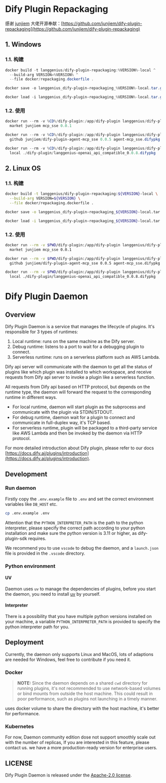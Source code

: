 # Dify Plugin Repackaging

感谢 [junjiem](https://github.com/junjiem) 大佬开源奉献：[https://github.com/junjiem/dify-plugin-repackaging](https://github.com/junjiem/dify-plugin-repackaging)

## 1. Windows

### 1.1. 构建

```powershell
docker build -t langgenius/dify-plugin-repackaging:%VERSION%-local ^
  --build-arg VERSION=%VERSION% ^
  --file docker/repackaging.dockerfile .
```

```powershell
docker save -o langgenius_dify-plugin-repackaging_%VERSION%-local.tar.gz langgenius/dify-plugin-repackaging:%VERSION%-local
```

```powershell
docker load -i langgenius_dify-plugin-repackaging_%VERSION%-local.tar.gz
```

### 1.2. 使用

```powershell
docker run --rm -v %CD%/dify-plugin:/app/dify-plugin langgenius/dify-plugin-repackaging:%VERSION%-local ^
  market junjiem mcp_sse 0.0.1
```

```powershell
docker run --rm -v %CD%/dify-plugin:/app/dify-plugin langgenius/dify-plugin-repackaging:%VERSION%-local ^
  github junjiem/dify-plugin-agent-mcp_sse 0.0.5 agent-mcp_sse.difypkg
```

```powershell
docker run --rm -v %CD%/dify-plugin:/app/dify-plugin langgenius/dify-plugin-repackaging:%VERSION%-local ^
  local ./dify-plugin/langgenius-openai_api_compatible_0.0.8.difypkg
```

## 2. Linux OS

### 1.1. 构建

```sh
docker build -t langgenius/dify-plugin-repackaging:${VERSION}-local \
  --build-arg VERSION=${VERSION} \
  --file docker/repackaging.dockerfile .
```

```sh
docker save -o langgenius_dify-plugin-repackaging_${VERSION}-local.tar.gz langgenius/dify-plugin-repackaging:${VERSION}-local
```

```sh
docker load -i langgenius_dify-plugin-repackaging_${VERSION}-local.tar.gz
```

### 1.2. 使用

```sh
docker run --rm -v $PWD/dify-plugin:/app/dify-plugin langgenius/dify-plugin-repackaging:${VERSION}-local \
  market junjiem mcp_sse 0.0.1
```

```sh
docker run --rm -v $PWD/dify-plugin:/app/dify-plugin langgenius/dify-plugin-repackaging:${VERSION}-local \
  github junjiem/dify-plugin-agent-mcp_sse 0.0.5 agent-mcp_sse.difypkg
```

```sh
docker run --rm -v $PWD/dify-plugin:/app/dify-plugin langgenius/dify-plugin-repackaging:${VERSION}-local \
  local ./dify-plugin/langgenius-openai_api_compatible_0.0.8.difypkg
```

# Dify Plugin Daemon

## Overview

Dify Plugin Daemon is a service that manages the lifecycle of plugins. It's responsible for 3 types of runtimes:

1. Local runtime: runs on the same machine as the Dify server.
2. Debug runtime: listens to a port to wait for a debugging plugin to connect.
3. Serverless runtime: runs on a serverless platform such as AWS Lambda.

Dify api server will communicate with the daemon to get all the status of plugins like which plugin was installed to which workspace, and receive requests from Dify api server to invoke a plugin like a serverless function.

All requests from Dify api based on HTTP protocol, but depends on the runtime type, the daemon will forward the request to the corresponding runtime in different ways.

- For local runtime, daemon will start plugin as the subprocess and communicate with the plugin via STDIN/STDOUT.
- For debug runtime, daemon wait for a plugin to connect and communicate in full-duplex way, it's TCP based.
- For serverless runtime, plugin will be packaged to a third-party service like AWS Lambda and then be invoked by the daemon via HTTP protocol.

For more detailed introduction about Dify plugin, please refer to our docs [https://docs.dify.ai/plugins/introduction](https://docs.dify.ai/plugins/introduction).

## Development

### Run daemon

Firstly copy the `.env.example` file to `.env` and set the correct environment variables like `DB_HOST` etc.

```bash
cp .env.example .env
```

Attention that the `PYTHON_INTERPRETER_PATH` is the path to the python interpreter, please specify the correct path according to your python installation and make sure the python version is 3.11 or higher, as dify-plugin-sdk requires.

We recommend you to use `vscode` to debug the daemon,  and a `launch.json` file is provided in the `.vscode` directory.

### Python environment
#### UV
Daemon uses `uv` to manage the dependencies of plugins, before you start the daemon, you need to install [uv](https://github.com/astral-sh/uv) by yourself. 

#### Interpreter
There is a possibility that you have multiple python versions installed on your machine, a variable `PYTHON_INTERPRETER_PATH` is provided to specify the python interpreter path for you.

## Deployment

Currently, the daemon only supports Linux and MacOS, lots of adaptions are needed for Windows, feel free to contribute if you need it.

### Docker

> **NOTE:** Since the daemon depends on a shared `cwd` directory for running plugins, it's not recommended to use network-based volumes or bind mounts from outside the host machine. This could result in poor performance, such as plugins not launching in a timely manner.

uses docker volume to share the directory with the host machine, it's better for performance.

### Kubernetes

For now, Daemon community edition dose not support smoothly scale out with the number of replicas, If you are interested in this feature, please contact us. we have a more production-ready version for enterprise users.

## LICENSE

Dify Plugin Daemon is released under the [Apache-2.0 license](LICENSE).
